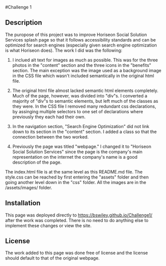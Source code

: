 #Challenge 1

## Description
The puropose of this project was to improve Horiseon Social Solution Services splash page so that it follows accessibility standards and can be optimized for search engines (especially given search engine optimization is what Horiseon does). The work I did was the following: 

1. I inclued alt text for images as much as possible.  This was for the three photos in the "content" section and the three icons in the "benefits" section. The main exception was the image used as a background image in the CSS file which wasn't included semantically in the original html file.   

2. The original html file almost lacked semantic html elements completely.  Much of the page, however, was divided into "div"s.  I converted a majority of "div"s to semantic elements, but left much of the classes as they were.  In the CSS file I removed many redundant css declarations, by assinging multiple selectors to one set of declarations where previously they each had their own.   

3. In the navigation section, "Search Engine Optimization" did not link down to its section in the "content" section.  I added a class so that the connection between the two worked. 

4. Previously the page was titled "webpage." I changed it to "Horiseon Social Solution Services" since the page is the company's main representation on the internet the company's name is a good description of the page. 

The index.html file is at the same level as this README.md file.  The style.css can be reached by first entering the "assets" folder and then going another level down in the "css" folder.  All the images are in the /assets/images/ folder.  


## Installation
This page was deployed directly to https://bswiley.github.io/Challenge1/ after the work was completed. There is no need to do anything else to implement these changes or view the site.  

## License
The work added to this page was done free of license and the license should default to that of the original webpage.
